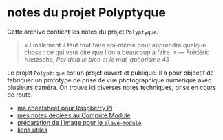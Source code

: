 # notes du projet Polyptyque

Cette archive contient les notes du projet `Polyptyque`. 

> « Finalement il faut tout faire soi-même pour apprendre quelque chose : ce qui veut dire que l'on a beaucoup à faire. »
— Frédéric Nietzsche, *Par delà le bien et le mal, aphorisme 45*

Le projet `Polyptique` est un projet ouvert et publique. Il a pour objectif de fabriquer un prototype de prise de vue photographique numérique avec plusieurs caméra. On trouve ici diverses notes techniques, prise en cours de route.

- [ma cheatsheet pour Raspberry Pi](rpi-cheatsheet.md)
- [mes notes dédiées au Compute Module](CMnotes.md)
- [préparation de l’image pour le `slave-module`](image-cm-slave-module.md)
- [liens utiles](links.md)
